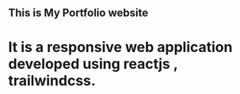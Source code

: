 ## This is My Portfolio website
# It is a responsive web application developed using reactjs , trailwindcss.
